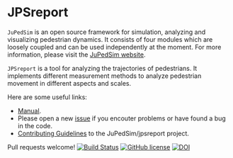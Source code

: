# JPSreport

`JuPedSim` is an open source framework for simulation, analyzing and visualizing pedestrian dynamics. It consists of four modules which are loosely coupled and can be used independently at the moment. For more information, please visit the [JuPedSim website](https://www.jupedsim.org).

`JPSreport` is a tool for analyzing the trajectories of pedestrians. It implements different measurement methods to analyze pedestrian movement in different aspects and scales.

Here are some useful links:

* [Manual](http://jupedsim.github.io/jpsreport/).
* Please open a new [issue](https://github.com/JuPedSim/jpsreport/issues) if you encouter problems or have found a bug in the code.
* [Contributing Guidelines](https://github.com/JuPedSim/jpsreport/blob/develop/CONTRIBUTING.md) to the JuPedSim/jpsreport project.

Pull requests welcome!
[![Build Status](https://travis-ci.com/jupedsim/jpsreport.svg?branch=develop)](https://travis-ci.com/jupedsim/jpsreport)
[![GitHub license](https://img.shields.io/badge/license-GPL-blue.svg)](https://raw.githubusercontent.com/JuPedSim/jpscore/master/LICENSE) [![DOI](https://zenodo.org/badge/109670242.svg)](https://zenodo.org/badge/latestdoi/109670242)
